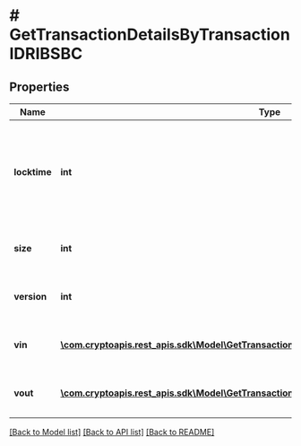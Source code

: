 # # GetTransactionDetailsByTransactionIDRIBSBC

## Properties

Name | Type | Description | Notes
------------ | ------------- | ------------- | -------------
**locktime** | **int** | Represents the time at which a particular transaction can be added to the blockchain. |
**size** | **int** | Represents the total size of this transaction. |
**version** | **int** | Represents transaction version number. |
**vin** | [**\com.cryptoapis.rest_apis.sdk\Model\GetTransactionDetailsByTransactionIDRIBSBCVinInner[]**](GetTransactionDetailsByTransactionIDRIBSBCVinInner.md) | Represents the transaction inputs. |
**vout** | [**\com.cryptoapis.rest_apis.sdk\Model\GetTransactionDetailsByTransactionIDRIBSBCVoutInner[]**](GetTransactionDetailsByTransactionIDRIBSBCVoutInner.md) | Represents the transaction outputs. |

[[Back to Model list]](../../README.md#models) [[Back to API list]](../../README.md#endpoints) [[Back to README]](../../README.md)
